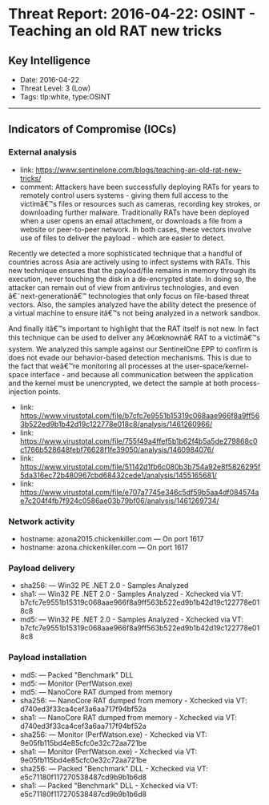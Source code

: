 # Threat Report: 2016-04-22: OSINT - Teaching an old RAT new tricks


## Key Intelligence
* Date: 2016-04-22
* Threat Level: 3 (Low)
* Tags: tlp:white, type:OSINT

---

## Indicators of Compromise (IOCs)
### External analysis
* link: https://www.sentinelone.com/blogs/teaching-an-old-rat-new-tricks/
* comment: Attackers have been successfully deploying RATs for years to remotely control users systems - giving them full access to the victimâ€™s files or resources such as cameras, recording key strokes, or downloading further malware.  Traditionally RATs have been deployed when a user opens an email attachment, or downloads a file from a website or peer-to-peer network.  In both cases, these vectors involve use of files to deliver the payload - which are easier to detect.

Recently we detected a more sophisticated technique that a handful of countries across Asia are actively using to infect systems with RATs.  This new technique ensures that the payload/file remains in memory through its execution, never touching the disk in a de-encrypted state.  In doing so, the attacker can remain out of view from antivirus technologies, and even â€˜next-generationâ€™ technologies that only focus on file-based threat vectors.  Also, the samples analyzed have the ability detect the presence of a virtual machine to ensure itâ€™s not being analyzed in a network sandbox.

And finally itâ€™s important to highlight that the RAT itself is not new.  In fact this technique can be used to deliver any â€œknownâ€ RAT to a victimâ€™s system.  We analyzed this sample against our SentinelOne EPP to confirm is does not evade our behavior-based detection mechanisms.  This is due to the fact that weâ€™re monitoring all processes at the user-space/kernel-space interface - and because all communication between the application and the kernel must be unencrypted, we detect the sample at both process-injection points.
* link: https://www.virustotal.com/file/b7cfc7e9551b15319c068aae966f8a9ff563b522ed9b1b42d19c122778e018c8/analysis/1461260966/
* link: https://www.virustotal.com/file/755f49a4ffef5b1b62f4b5a5de279868c0c1766b528648febf76628f1fe39050/analysis/1460984076/
* link: https://www.virustotal.com/file/51142d1fb6c080b3b754a92e8f5826295f5da316ec72b480967cbd68432cede1/analysis/1455165681/
* link: https://www.virustotal.com/file/e707a7745e346c5df59b5aa4df084574ae7c204f4fb7f924c0586ae03b79bf06/analysis/1461269734/

### Network activity
* hostname: azona2015.chickenkiller.com — On port 1617
* hostname: azona.chickenkiller.com — On port 1617

### Payload delivery
* sha256: <sha256> — Win32 PE .NET 2.0 - Samples Analyzed
* sha1: <sha1> — Win32 PE .NET 2.0 - Samples Analyzed - Xchecked via VT: b7cfc7e9551b15319c068aae966f8a9ff563b522ed9b1b42d19c122778e018c8
* md5: <md5> — Win32 PE .NET 2.0 - Samples Analyzed - Xchecked via VT: b7cfc7e9551b15319c068aae966f8a9ff563b522ed9b1b42d19c122778e018c8

### Payload installation
* md5: <md5> — Packed "Benchmark" DLL
* md5: <md5> — Monitor (PerfWatson.exe)
* md5: <md5> — NanoCore RAT dumped from memory
* sha256: <sha256> — NanoCore RAT dumped from memory - Xchecked via VT: d740ed3f33ca4cef3a6aa717f94bf52a
* sha1: <sha1> — NanoCore RAT dumped from memory - Xchecked via VT: d740ed3f33ca4cef3a6aa717f94bf52a
* sha256: <sha256> — Monitor (PerfWatson.exe) - Xchecked via VT: 9e05fb115bd4e85cfc0e32c72aa721be
* sha1: <sha1> — Monitor (PerfWatson.exe) - Xchecked via VT: 9e05fb115bd4e85cfc0e32c72aa721be
* sha256: <sha256> — Packed "Benchmark" DLL - Xchecked via VT: e5c71180f117270538487cd9b9b1b6d8
* sha1: <sha1> — Packed "Benchmark" DLL - Xchecked via VT: e5c71180f117270538487cd9b9b1b6d8
